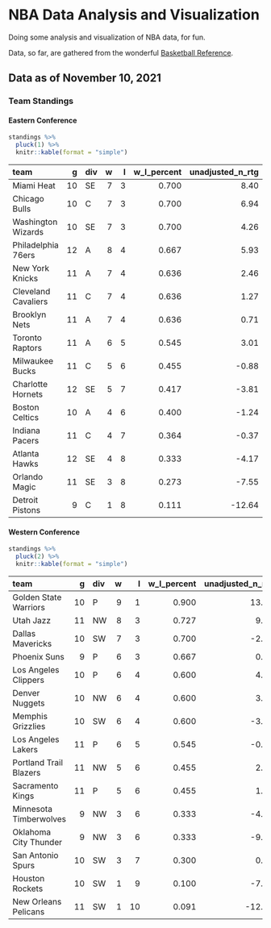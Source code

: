 # NBA Data Analysis and Visualization

Doing some analysis and visualization of NBA data, for fun.

Data, so far, are gathered from the wonderful [Basketball
Reference](https://www.basketball-reference.com/).

## Data as of November 10, 2021

### Team Standings

#### Eastern Conference

``` r
standings %>%
  pluck(1) %>% 
  knitr::kable(format = "simple")
```

| team                |  g | div | w | l | w\_l\_percent | unadjusted\_n\_rtg |
| :------------------ | -: | :-- | -: | -: | ------------: | -----------------: |
| Miami Heat          | 10 | SE  | 7 | 3 |         0.700 |               8.40 |
| Chicago Bulls       | 10 | C   | 7 | 3 |         0.700 |               6.94 |
| Washington Wizards  | 10 | SE  | 7 | 3 |         0.700 |               4.26 |
| Philadelphia 76ers  | 12 | A   | 8 | 4 |         0.667 |               5.93 |
| New York Knicks     | 11 | A   | 7 | 4 |         0.636 |               2.46 |
| Cleveland Cavaliers | 11 | C   | 7 | 4 |         0.636 |               1.27 |
| Brooklyn Nets       | 11 | A   | 7 | 4 |         0.636 |               0.71 |
| Toronto Raptors     | 11 | A   | 6 | 5 |         0.545 |               3.01 |
| Milwaukee Bucks     | 11 | C   | 5 | 6 |         0.455 |             \-0.88 |
| Charlotte Hornets   | 12 | SE  | 5 | 7 |         0.417 |             \-3.81 |
| Boston Celtics      | 10 | A   | 4 | 6 |         0.400 |             \-1.24 |
| Indiana Pacers      | 11 | C   | 4 | 7 |         0.364 |             \-0.37 |
| Atlanta Hawks       | 12 | SE  | 4 | 8 |         0.333 |             \-4.17 |
| Orlando Magic       | 11 | SE  | 3 | 8 |         0.273 |             \-7.55 |
| Detroit Pistons     |  9 | C   | 1 | 8 |         0.111 |            \-12.64 |

#### Western Conference

``` r
standings %>%
  pluck(2) %>% 
  knitr::kable(format = "simple")
```

| team                   |  g | div | w |  l | w\_l\_percent | unadjusted\_n\_rtg |
| :--------------------- | -: | :-- | -: | -: | ------------: | -----------------: |
| Golden State Warriors  | 10 | P   | 9 |  1 |         0.900 |              13.64 |
| Utah Jazz              | 11 | NW  | 8 |  3 |         0.727 |               9.66 |
| Dallas Mavericks       | 10 | SW  | 7 |  3 |         0.700 |             \-2.15 |
| Phoenix Suns           |  9 | P   | 6 |  3 |         0.667 |               0.81 |
| Los Angeles Clippers   | 10 | P   | 6 |  4 |         0.600 |               4.28 |
| Denver Nuggets         | 10 | NW  | 6 |  4 |         0.600 |               3.49 |
| Memphis Grizzlies      | 10 | SW  | 6 |  4 |         0.600 |             \-3.94 |
| Los Angeles Lakers     | 11 | P   | 6 |  5 |         0.545 |             \-0.71 |
| Portland Trail Blazers | 11 | NW  | 5 |  6 |         0.455 |               2.02 |
| Sacramento Kings       | 11 | P   | 5 |  6 |         0.455 |               1.11 |
| Minnesota Timberwolves |  9 | NW  | 3 |  6 |         0.333 |             \-4.26 |
| Oklahoma City Thunder  |  9 | NW  | 3 |  6 |         0.333 |             \-9.33 |
| San Antonio Spurs      | 10 | SW  | 3 |  7 |         0.300 |               0.48 |
| Houston Rockets        | 10 | SW  | 1 |  9 |         0.100 |             \-7.41 |
| New Orleans Pelicans   | 11 | SW  | 1 | 10 |         0.091 |            \-12.01 |
